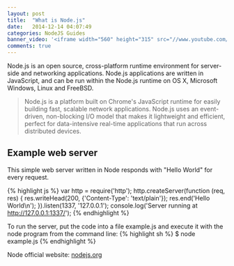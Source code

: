 ```yaml
---
layout: post
title:  "What is Node.js"
date:   2014-12-14 04:07:49
categories: NodeJS Guides
banner_video: '<iframe width="560" height="315" src="//www.youtube.com/embed/pU9Q6oiQNd0" frameborder="0" allowfullscreen></iframe>'
comments: true
---
```


Node.js is an open source, cross-platform runtime environment for server-side 
and networking applications. Node.js applications are written in JavaScript, 
and can be run within the Node.js runtime on OS X, Microsoft Windows, 
Linux and FreeBSD.
  
> Node.js is a platform built on Chrome's JavaScript runtime for easily building 
fast, scalable network applications. Node.js uses an event-driven, 
non-blocking I/O model that makes it lightweight and efficient, 
perfect for data-intensive real-time applications that run across distributed 
devices. 

## Example web server

This simple web server written in Node responds with "Hello World" for every 
request.

{% highlight js %}
var http = require('http');
http.createServer(function (req, res) {
  res.writeHead(200, {'Content-Type': 'text/plain'});
  res.end('Hello World\n');
}).listen(1337, '127.0.0.1');
console.log('Server running at http://127.0.0.1:1337/');
{% endhighlight %}

To run the server, put the code into a file example.js and execute it with the 
node program from the command line:
{% highlight sh %}
$ node example.js
{% endhighlight %}

Node official website: [nodejs.org][nodejs]

[nodejs]: http://nodejs.org/